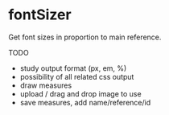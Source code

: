 # fontSizer
Get font sizes in proportion to main reference. 

TODO
* study output format (px, em, %)
* possibility of all related css output
* draw measures
* upload / drag and drop image to use
* save measures, add name/reference/id


